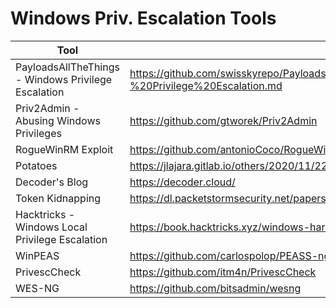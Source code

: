 # Windows Priv. Escalation Tools

| Tool         | Link     |
|--------------|-----------|
PayloadsAllTheThings - Windows Privilege Escalation  | https://github.com/swisskyrepo/PayloadsAllTheThings/blob/master/Methodology%20and%20Resources/Windows%20-%20Privilege%20Escalation.md
Priv2Admin - Abusing Windows Privileges  | https://github.com/gtworek/Priv2Admin
RogueWinRM Exploit | https://github.com/antonioCoco/RogueWinRM
Potatoes | https://jlajara.gitlab.io/others/2020/11/22/Potatoes_Windows_Privesc.html
Decoder's Blog | https://decoder.cloud/
Token Kidnapping | https://dl.packetstormsecurity.net/papers/presentations/TokenKidnapping.pdf
Hacktricks - Windows Local Privilege Escalation  | https://book.hacktricks.xyz/windows-hardening/windows-local-privilege-escalation
WinPEAS | https://github.com/carlospolop/PEASS-ng/tree/master/winPEAS
PrivescCheck  | https://github.com/itm4n/PrivescCheck
WES-NG  | https://github.com/bitsadmin/wesng
